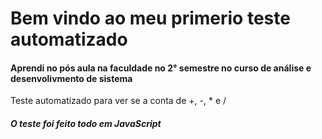 # Bem vindo ao meu primerio teste automatizado

#### Aprendi no pós aula na faculdade no 2° semestre no curso de análise e desenvolivmento de sistema

Teste automatizado para ver se a conta de +, -, * e /

##### O teste foi feito todo em JavaScript
